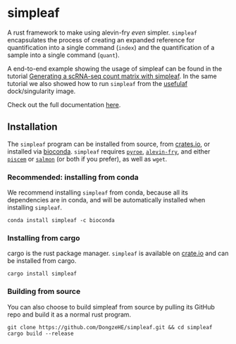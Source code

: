 # simpleaf

A rust framework to make using alevin-fry _even_ simpler. `simpleaf` encapsulates the process of creating an expanded reference for quantification into a single command (`index`) and the quantification of a sample into a single command (`quant`).

A end-to-end example showing the usage of simpleaf can be found in the tutorial [Generating a scRNA-seq count matrix with simpleaf](https://combine-lab.github.io/alevin-fry-tutorials/2023/simpleaf-piscem). In the same tutorial we also showed how to run `simpleaf` from the [usefulaf](https://hub.docker.com/r/combinelab/usefulaf/tags) dock/singularity image.

Check out the full documentation [here](https://simpleaf.readthedocs.io/en/latest/).

## Installation
The `simpleaf` program can be installed from source, from [crates.io](https://crates.io/crates/simpleaf), or installed via [bioconda](https://bioconda.github.io/recipes/simpleaf/README.html). `simpleaf` requires [`pyroe`](https://github.com/COMBINE-lab/pyroe), [`alevin-fry`](https://github.com/COMBINE-lab/alevin-fry), and either [`piscem`](https://github.com/COMBINE-lab/piscem) or [`salmon`](https://github.com/COMBINE-lab/salmon) (or both if you prefer), as well as `wget`.



### Recommended: installing from conda

We recommend installing `simpleaf` from conda, because all its dependencies are in conda, and will be automatically installed when installing `simpleaf`.

```shell
conda install simpleaf -c bioconda
```

### Installing from cargo

cargo is the rust package manager. `simpleaf` is available on [crate.io](https://crates.io/crates/simpleaf) and can be installed from cargo.

```shell
cargo install simpleaf
```

### Building from source

You can also choose to build simpleaf from source by pulling its GitHub repo and build it as a normal rust program.

```shell
git clone https://github.com/DongzeHE/simpleaf.git && cd simpleaf
cargo build --release
```
